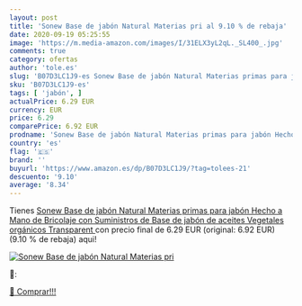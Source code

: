```yaml
---
layout: post
title: 'Sonew Base de jabón Natural Materias pri al 9.10 % de rebaja'
date: 2020-09-19 05:25:55
image: 'https://m.media-amazon.com/images/I/31ELX3yL2qL._SL400_.jpg'
comments: true
category: ofertas
author: 'tole.es'
slug: 'B07D3LC1J9-es Sonew Base de jabón Natural Materias primas para jabón...'
sku: 'B07D3LC1J9-es'
tags: [ 'jabón', ]
actualPrice: 6.29 EUR
currency: EUR
price: 6.29
comparePrice: 6.92 EUR
prodname: 'Sonew Base de jabón Natural Materias primas para jabón Hecho a Mano de Bricolaje con Suministros de Base de jabón de aceites Vegetales orgánicos Transparent '
country: 'es'
flag: '🇪🇸'
brand: ''
buyurl: 'https://www.amazon.es/dp/B07D3LC1J9/?tag=tolees-21'
descuento: '9.10'
average: '8.34'
---
```


Tienes [Sonew Base de jabón Natural Materias primas para jabón Hecho a Mano de Bricolaje con Suministros de Base de jabón de aceites Vegetales orgánicos Transparent ](https://www.amazon.es/dp/B07D3LC1J9/?tag=tolees-21) con precio final de  6.29 EUR (original: 6.92 EUR) (9.10 %  de rebaja) aqui!

[![Sonew Base de jabón Natural Materias pri](https://m.media-amazon.com/images/I/31ELX3yL2qL._SL400_.jpg)](https://www.amazon.es/dp/B07D3LC1J9/?tag=tolees-21)

🔎:


[🛒 Comprar!!!](https://www.amazon.es/dp/B07D3LC1J9/?tag=tolees-21)
